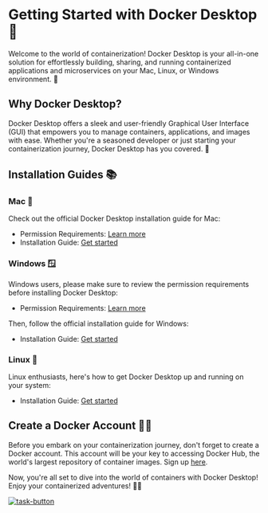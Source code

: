 # Getting Started with Docker Desktop 🐳

Welcome to the world of containerization! Docker Desktop is your all-in-one solution for effortlessly building, sharing, and running containerized applications and microservices on your Mac, Linux, or Windows environment. 🚀

## Why Docker Desktop?

Docker Desktop offers a sleek and user-friendly Graphical User Interface (GUI) that empowers you to manage containers, applications, and images with ease. Whether you're a seasoned developer or just starting your containerization journey, Docker Desktop has you covered. 🎉

## Installation Guides 📚

### Mac 🍏

<!-- For Mac users, we have a handy video walkthrough demonstrating the installation process. Watch the video [here](https://www.example.com/docker-mac-install-video). -->

Check out the official Docker Desktop installation guide for Mac:
- Permission Requirements: [Learn more](https://docs.docker.com/desktop/mac/permission-requirements/)
- Installation Guide: [Get started](https://docs.docker.com/desktop/install/mac-install/)

### Windows 🪟

Windows users, please make sure to review the permission requirements before installing Docker Desktop:
- Permission Requirements: [Learn more](https://docs.docker.com/desktop/windows/permission-requirements/)

Then, follow the official installation guide for Windows:
- Installation Guide: [Get started](https://docs.docker.com/desktop/install/windows-install/)

### Linux 🐧

Linux enthusiasts, here's how to get Docker Desktop up and running on your system:
- Installation Guide: [Get started](https://docs.docker.com/desktop/install/linux-install/)

## Create a Docker Account 🧑‍💻

Before you embark on your containerization journey, don't forget to create a Docker account. This account will be your key to accessing Docker Hub, the world's largest repository of container images. Sign up [here](https://hub.docker.com/signup).

Now, you're all set to dive into the world of containers with Docker Desktop! Enjoy your containerized adventures! 🐳🚀

[![task-button]][Shield]

[task-button]: https://img.shields.io/badge/Let's_jump_to_task_3-F76902?style=for-the-badge

[Shield]: ../Task_3/task_3.md
